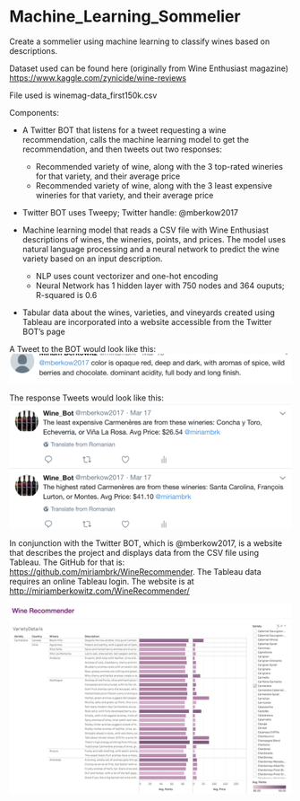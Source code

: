 # Machine_Learning_Sommelier
Create a sommelier using machine learning to classify wines based on descriptions.


Dataset used can be found here (originally from Wine Enthusiast magazine)
https://www.kaggle.com/zynicide/wine-reviews

File used is winemag-data_first150k.csv

Components: 
- A Twitter BOT that listens for a tweet requesting a wine recommendation, calls the machine learning model to get the recommendation, and then tweets out two responses:
  - Recommended variety of wine, along with the 3 top-rated wineries for that variety, and their average  price
  - Recommended variety of wine, along with the 3 least expensive wineries for that variety, and their average price
- Twitter BOT uses Tweepy; Twitter handle: @mberkow2017

- Machine learning model that reads a CSV file with Wine Enthusiast descriptions of wines, the wineries, points, and prices. The model uses natural language processing and a neural network to predict the wine variety based on an input description.
  - NLP uses count vectorizer and one-hot encoding
  - Neural Network has 1 hidden layer with 750 nodes and 364 ouputs; R-squared is 0.6
 
- Tabular data about the wines, varieties, and vineyards created using Tableau are incorporated into a website accessible from the Twitter BOT’s page

A Tweet to the BOT would look like this:
![alt text](input-tweet.png "Tweet")

The response Tweets would look like this:
![alt text](response-tweets.png "Response")


In conjunction with the Twitter BOT, which is @mberkow2017, is a website that describes the project and displays data from the CSV file using Tableau. The GitHub for that is: https://github.com/miriambrk/WineRecommender. The Tableau data requires an online Tableau login. The website is at http://miriamberkowitz.com/WineRecommender/


![alt text](wine-recom.png "Wines")
